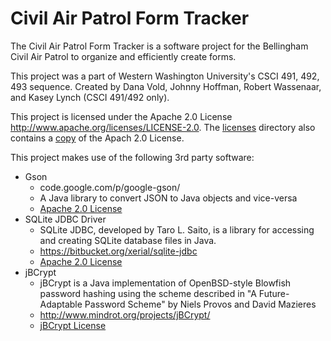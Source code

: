 Civil Air Patrol Form Tracker
=============================
The Civil Air Patrol Form Tracker is a software project for the Bellingham Civil Air Patrol to organize and efficiently create forms. 

This project was a part of Western Washington University's CSCI 491, 492, 493 sequence. Created by Dana Vold, Johnny Hoffman, Robert Wassenaar, and Kasey Lynch (CSCI 491/492 only).

This project is licensed under the Apache 2.0 License http://www.apache.org/licenses/LICENSE-2.0. The <a href ="licenses">licenses</a> directory also contains a <a href="licenses/APACHE-LICENSE-2.0.txt">copy</a> of the Apach 2.0 License.

This project makes use of the following 3rd party software:
* Gson
  * code.google.com/p/google-gson/
  * A Java library to convert JSON to Java objects and vice-versa
  * <a href="licenses/APACHE-LICENSE-2.0.txt">Apache 2.0 License</a> 
* SQLite JDBC Driver
  * SQLite JDBC, developed by Taro L. Saito, is a library for accessing and creating SQLite database files in Java.
  * https://bitbucket.org/xerial/sqlite-jdbc
  * <a href="licenses/APACHE-LICENSE-2.0.txt">Apache 2.0 License</a>
* jBCrypt 
  * jBCrypt is a Java implementation of OpenBSD-style Blowfish password hashing using the scheme described in "A Future-Adaptable Password Scheme" by Niels Provos and David Mazieres
  * http://www.mindrot.org/projects/jBCrypt/
  * <a href="licenses/jBCrypt-LICENSE.txt.txt">jBCrypt License</a>
